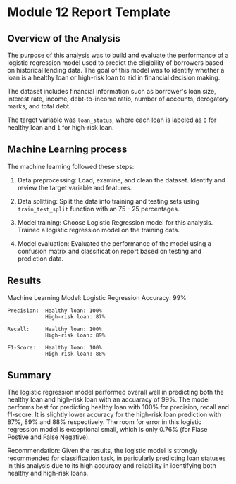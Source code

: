 # Module 12 Report Template

## Overview of the Analysis

The purpose of this analysis was to build and evaluate the performance of a logistic regression model used to predict the eligibility of borrowers based on historical lending data. The goal of this model was to identify whether a loan is a healthy loan or high-risk loan to aid in financial decision making.

The dataset includes financial information such as borrower's loan size, interest rate, income, debt-to-income ratio, number of accounts, derogatory marks, and total debt. 

The target variable was `loan_status`, where each loan is labeled as `0` for healthy loan and `1` for high-risk loan.

## Machine Learning process

The machine learning followed these steps:
1. Data preprocessing:
    Load, examine, and clean the dataset.
    Identify and review the target variable and features.

2. Data splitting:
    Split the data into training and testing sets using `train_test_split` function with an 75 - 25 percentages.

3. Model training:
    Choose Logistic Regression model for this analysis.
    Trained a logistic regression model on the training data.

4. Model evaluation:
    Evaluated the performance of the model using a confusion matrix and classification report based on testing and prediction data.

## Results

Machine Learning Model: Logistic Regression
    Accuracy: 99%

    Precision:  Healthy loan: 100%
                High-risk loan: 87%
    
    Recall:     Healthy loan: 100%
                High-risk loan: 89%

    F1-Score:   Healthy loan: 100%
                High-risk loan: 88%

## Summary
The logistic regression model performed overall well in predicting both the healthy loan and high-risk loan with an accuaracy of 99%. The model performs best for predicting healthy loan with 100% for precision, recall and f1-score. It is slightly lower accuracy for the high-risk loan prediction with 87%, 89% and 88% respectively. 
The room for error in this logistic regression model is exceptional small, which is only 0.76% (for Flase Postive and False Negative).

Recommendation: Given the results, the logistic model is strongly recommended for classification task, in paricularly predicting loan statuses in this analysis due to its high accuracy and reliability in identifying both healthy and high-risk loans.